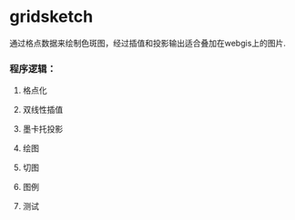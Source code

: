 # gridsketch

通过格点数据来绘制色斑图，经过插值和投影输出适合叠加在webgis上的图片.

### 程序逻辑：

1. 格点化
2. 双线性插值
3. 墨卡托投影
4. 绘图
5. 切图
6. 图例


7. 测试
